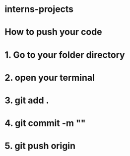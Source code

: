 # interns-projects

# How to push your code

# 1. Go to your folder directory

# 2. open your terminal

# 3. git add .

# 4. git commit -m "<name>"

# 5. git push origin <main or master>
